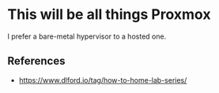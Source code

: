 # This will be all things Proxmox
I prefer a bare-metal hypervisor to a hosted one.

## References
* https://www.dlford.io/tag/how-to-home-lab-series/
